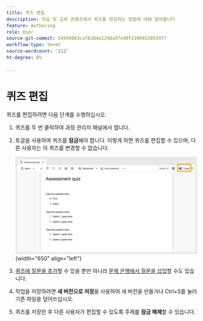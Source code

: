 ```yaml
---
title: 퀴즈 편집
description: 학습 및 교육 콘텐츠에서 퀴즈를 편집하는 방법에 대해 알아봅니다
feature: Authoring
role: User
source-git-commit: 54956963caf6384e129da97ed0f2100913893977
workflow-type: tm+mt
source-wordcount: '112'
ht-degree: 0%

---
```


# 퀴즈 편집

퀴즈를 편집하려면 다음 단계를 수행하십시오.

1. 퀴즈를 두 번 클릭하여 과정 관리자 패널에서 엽니다.
1. 토글을 사용하여 퀴즈를 **잠금**&#x200B;해야 합니다. 이렇게 하면 퀴즈를 편집할 수 있으며, 다른 사용자는 이 퀴즈를 변경할 수 없습니다.

   ![](assets/quiz-lock.png){width="650" align="left"}

1. [퀴즈에 질문을 추가](./quiz-insert-questions.md)할 수 있을 뿐만 아니라 [문제 은행에서 질문을 삽입](./insert-questions.md)할 수도 있습니다.
1. 작업을 저장하려면 **새 버전으로 저장**&#x200B;을 사용하여 새 버전을 만들거나 Ctrl+S를 눌러 기존 파일을 덮어쓰십시오.
1. 퀴즈를 저장한 후 다른 사용자가 편집할 수 있도록 주제를 **잠금 해제**&#x200B;할 수 있습니다.

